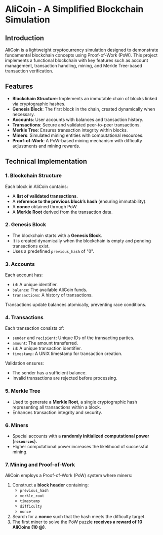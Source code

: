 # AliCoin - A Simplified Blockchain Simulation

## Introduction
AliCoin is a lightweight cryptocurrency simulation designed to demonstrate fundamental blockchain concepts using Proof-of-Work (PoW). This project implements a functional blockchain with key features such as account management, transaction handling, mining, and Merkle Tree-based transaction verification.

## Features
- **Blockchain Structure**: Implements an immutable chain of blocks linked via cryptographic hashes.
- **Genesis Block**: The first block in the chain, created dynamically when necessary.
- **Accounts**: User accounts with balances and transaction history.
- **Transactions**: Secure and validated peer-to-peer transactions.
- **Merkle Tree**: Ensures transaction integrity within blocks.
- **Miners**: Simulated mining entities with computational resources.
- **Proof-of-Work**: A PoW-based mining mechanism with difficulty adjustments and mining rewards.

## Technical Implementation

### 1. Blockchain Structure
Each block in AliCoin contains:
- A **list of validated transactions**.
- A **reference to the previous block’s hash** (ensuring immutability).
- A **nonce** obtained through PoW.
- A **Merkle Root** derived from the transaction data.

### 2. Genesis Block
- The blockchain starts with a **Genesis Block**.
- It is created dynamically when the blockchain is empty and pending transactions exist.
- Uses a predefined `previous_hash` of "0".

### 3. Accounts
Each account has:
- `id`: A unique identifier.
- `balance`: The available AliCoin funds.
- `transactions`: A history of transactions.

Transactions update balances atomically, preventing race conditions.

### 4. Transactions
Each transaction consists of:
- `sender` and `recipient`: Unique IDs of the transacting parties.
- `amount`: The amount transferred.
- `id`: A unique transaction identifier.
- `timestamp`: A UNIX timestamp for transaction creation.

Validation ensures:
- The sender has a sufficient balance.
- Invalid transactions are rejected before processing.

### 5. Merkle Tree
- Used to generate a **Merkle Root**, a single cryptographic hash representing all transactions within a block.
- Enhances transaction integrity and security.

### 6. Miners
- Special accounts with a **randomly initialized computational power (`resources`)**.
- Higher computational power increases the likelihood of successful mining.

### 7. Mining and Proof-of-Work
AliCoin employs a Proof-of-Work (PoW) system where miners:
1. Construct a **block header** containing:
   - `previous_hash`
   - `merkle_root`
   - `timestamp`
   - `difficulty`
   - `nonce`
2. Search for a **nonce** such that the hash meets the difficulty target.
3. The first miner to solve the PoW puzzle **receives a reward of 10 AliCoins (10 @)**.
